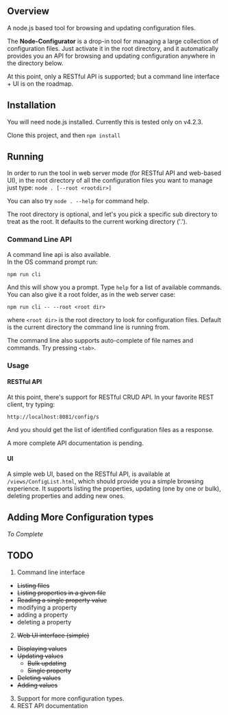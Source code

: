 
## Overview
A node.js based tool for browsing and updating configuration files.

The __Node-Configurator__ is a drop-in tool for managing a large collection of configuration files.
Just activate it in the root directory, and it automatically provides you an API for browsing and updating configuration anywhere in the directory below.

At this point, only a RESTful API is supported; but a command line interface + UI is on the roadmap.

## Installation

You will need node.js installed. Currently this is tested only on v4.2.3.

Clone this project, and then `npm install`

## Running
In order to run the tool in web server mode (for RESTful API and web-based UI), in the root directory of all the configuration files you want to manage just type: `node . [--root <rootdir>]`

You can also try `node . --help` for command help.

The root directory is optional, and let's you pick a specific sub directory to treat as the root. It defaults to the current working directory ('.').

### Command Line API
A command line api is also available.  
In the OS command prompt run:
```
npm run cli
```
And this will show you a prompt. Type `help` for a list of available commands.  
You can also give it a root folder, as in the web server case:
```
npm run cli -- --root <root dir>
```
where `<root dir>` is the root directory to look for configuration files. Default is the current directory the command line is running from.

The command line also supports auto-complete of file names and commands. Try pressing `<tab>`.


### Usage

#### RESTful API
At this point, there's support for RESTful CRUD API.
In your favorite REST client, try typing:
```
http://localhost:8081/config/s
```
And you should get the list of identified configuration files as a response.

A more complete API documentation is pending.

#### UI

A simple web UI, based on the RESTful API, is available at `/views/ConfigList.html`, which should provide you a simple browsing experience.
It supports listing the properties, updating (one by one or bulk), deleting properties and adding new ones.

## Adding More Configuration types
*To Complete*

## TODO

1. Command line interface
  * ~~Listing files~~
  * ~~Listing properties in a given file~~
  * ~~Reading a single property value~~
  * modifying a property
  * adding a property
  * deleting a property
2. ~~Web UI interface (simple)~~
  * ~~Displaying values~~
  * ~~Updating values~~
    * ~~Bulk updating~~
    * ~~Single property~~
  * ~~Deleting values~~
  * ~~Adding values~~
3. Support for more configuration types.
4. REST API documentation
